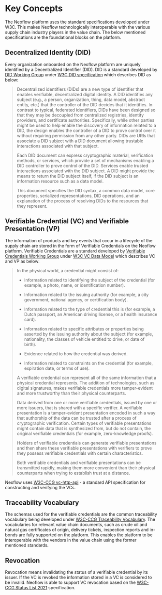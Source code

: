 # Key Concepts

The Neoflow platform uses the standard specifications developed under W3C. This makes Neoflow technologically interoperable with the various supply chain industry players in the value chain. The below mentioned specifications are the foundational blocks on the platform.

## Decentralized Identity (DID)

Every organization onboarded on the Neoflow platform are uniquely identified by a Decentralized Identifier (DID). DID is a standard developed by [DID Working Group](https://www.w3.org/2019/did-wg/) under [W3C DID specification](https://www.w3.org/TR/did-core) which describes DID as below: 

> Decentralized identifiers (DIDs) are a new type of identifier that enables verifiable, decentralized digital identity. A DID identifies any subject (e.g., a person, organization, thing, data model, abstract entity, etc.) that the controller of the DID decides that it identifies. In contrast to typical, federated identifiers, DIDs have been designed so that they may be decoupled from centralized registries, identity providers, and certificate authorities. Specifically, while other parties might be used to help enable the discovery of information related to a DID, the design enables the controller of a DID to prove control over it without requiring permission from any other party. DIDs are URIs that associate a DID subject with a DID document allowing trustable interactions associated with that subject. 
>
> Each DID document can express cryptographic material, verification methods, or services, which provide a set of mechanisms enabling a DID controller to prove control of the DID. Services enable trusted interactions associated with the DID subject. A DID might provide the means to return the DID subject itself, if the DID subject is an information resource such as a data model. 
>
> This document specifies the DID syntax, a common data model, core properties, serialized representations, DID operations, and an explanation of the process of resolving DIDs to the resources that they represent. 

## Verifiable Credential (VC) and Verifiable Presentation (VP)

The information of products and key events that occur in a lifecycle of the supply chain are stored in the form of Verifiable Credentials on the Neoflow platform. Verifiable Credentials are a standard developed by [Verifiable Credentials Working Group](https://www.w3.org/2017/vc/WG/) under [W3C VC Data Model](https://www.w3.org/TR/vc-data-model) which describes VC and VP as below: 

>In the physical world, a credential might consist of: 
>
> - Information related to identifying the subject of the credential (for example, a photo, name, or identification number).
> - Information related to the issuing authority (for example, a city government, national agency, or certification body). 
>
> - Information related to the type of credential this is (for example, a Dutch passport, an American driving license, or a health insurance card). 
>
> - Information related to specific attributes or properties being asserted by the issuing authority about the subject (for example, nationality, the classes of vehicle entitled to drive, or date of birth). 
>
> - Evidence related to how the credential was derived. 
>
> - Information related to constraints on the credential (for example, expiration date, or terms of use). 
>
>A verifiable credential can represent all of the same information that a physical credential represents. The addition of technologies, such as digital signatures, makes verifiable credentials more tamper-evident and more trustworthy than their physical counterparts. 
>
>Data derived from one or more verifiable credentials, issued by one or more issuers, that is shared with a specific verifier. A verifiable presentation is a tamper-evident presentation encoded in such a way that authorship of the data can be trusted after a process of cryptographic verification. Certain types of verifiable presentations might contain data that is synthesized from, but do not contain, the original verifiable credentials (for example, zero-knowledge proofs). 
>
>Holders of verifiable credentials can generate verifiable presentations and then share these verifiable presentations with verifiers to prove they possess verifiable credentials with certain characteristics. 
>
>Both verifiable credentials and verifiable presentations can be transmitted rapidly, making them more convenient than their physical counterparts when trying to establish trust at a distance.  

Neoflow uses [W3C-CCG vc-http-api](https://github.com/w3c-ccg/vc-http-api) - a standard API specification for constructing and verifying the VCs. 

## Traceability Vocabulary

The schemas used for the verifiable credentials are the common traceability vocabulary being developed under [W3C-CCG Traceability Vocabulary](https://w3c-ccg.github.io/traceability-vocab/). The vocabularies for relevant value chain documents, such as crude oil and natural gas certificates of origin, delivery tickets, inspection reports and in-bonds are fully supported on the platform. This enables the platform to be interoperable with the vendors in the value chain using the former mentioned standards. 

## Revocation

Revocation means invalidating the status of a verifiable credential by its issuer. If the VC is revoked the information stored in a VC is considered to be invalid. Neoflow is able to support VC revocation based on the [W3C-CCG Status List 2021](https://w3c-ccg.github.io/vc-status-list-2021/) specification.  